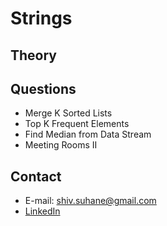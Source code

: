 # Strings

## Theory

## Questions 
- Merge K Sorted Lists
- Top K Frequent Elements
- Find Median from Data Stream
- Meeting Rooms II

## Contact
- E-mail: shiv.suhane@gmail.com
- [LinkedIn](https://www.linkedin.com/in/shivansh-suhane/)
